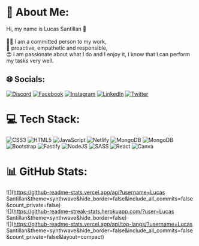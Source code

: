 # 💫 About Me:
Hi, my name is Lucas Santillan 👋<br><br>👨‍💻 I am a committed person to my work,<br>💪 proactive, empathetic and responsible,<br>😍 I am passionate about what I do and I enjoy it, I know that I can perform my tasks very well.


## 🌐 Socials:
[![Discord](https://img.shields.io/badge/Discord-%237289DA.svg?logo=discord&logoColor=white)](https://discord.gg/navit#4944) [![Facebook](https://img.shields.io/badge/Facebook-%231877F2.svg?logo=Facebook&logoColor=white)](https://facebook.com/Lucasjsantillan) [![Instagram](https://img.shields.io/badge/Instagram-%23E4405F.svg?logo=Instagram&logoColor=white)](https://instagram.com/Lucasjsantillan) [![LinkedIn](https://img.shields.io/badge/LinkedIn-%230077B5.svg?logo=linkedin&logoColor=white)](https://linkedin.com/in/in/lucas-santillan-desarrollador-full-stack) [![Twitter](https://img.shields.io/badge/Twitter-%231DA1F2.svg?logo=Twitter&logoColor=white)](https://twitter.com/@lucasjsantillan) 

# 💻 Tech Stack:
![CSS3](https://img.shields.io/badge/css3-%231572B6.svg?style=for-the-badge&logo=css3&logoColor=white) ![HTML5](https://img.shields.io/badge/html5-%23E34F26.svg?style=for-the-badge&logo=html5&logoColor=white) ![JavaScript](https://img.shields.io/badge/javascript-%23323330.svg?style=for-the-badge&logo=javascript&logoColor=%23F7DF1E) ![Netlify](https://img.shields.io/badge/netlify-%23000000.svg?style=for-the-badge&logo=netlify&logoColor=#00C7B7) ![MongoDB](https://img.shields.io/badge/MongoDB-%234ea94b.svg?style=for-the-badge&logo=mongodb&logoColor=white) ![MongoDB](https://img.shields.io/badge/MongoDB-%234ea94b.svg?style=for-the-badge&logo=mongodb&logoColor=white) ![Bootstrap](https://img.shields.io/badge/bootstrap-%23563D7C.svg?style=for-the-badge&logo=bootstrap&logoColor=white) ![Fastify](https://img.shields.io/badge/fastify-%23000000.svg?style=for-the-badge&logo=fastify&logoColor=white) ![NodeJS](https://img.shields.io/badge/node.js-6DA55F?style=for-the-badge&logo=node.js&logoColor=white) ![SASS](https://img.shields.io/badge/SASS-hotpink.svg?style=for-the-badge&logo=SASS&logoColor=white) ![React](https://img.shields.io/badge/react-%2320232a.svg?style=for-the-badge&logo=react&logoColor=%2361DAFB) ![Canva](https://img.shields.io/badge/Canva-%2300C4CC.svg?style=for-the-badge&logo=Canva&logoColor=white)
# 📊 GitHub Stats:
![](https://github-readme-stats.vercel.app/api?username=Lucas Santillan&theme=synthwave&hide_border=false&include_all_commits=false&count_private=false)<br/>
![](https://github-readme-streak-stats.herokuapp.com/?user=Lucas Santillan&theme=synthwave&hide_border=false)<br/>
![](https://github-readme-stats.vercel.app/api/top-langs/?username=Lucas Santillan&theme=synthwave&hide_border=false&include_all_commits=false&count_private=false&layout=compact)

<!-- Proudly created with GPRM ( https://gprm.itsvg.in ) -->
